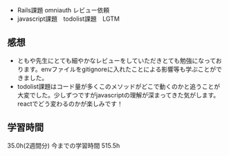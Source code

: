 - Rails課題  omniauth レビュー依頼
- javascript課題　todolist課題　LGTM

## 感想
- ともや先生にとても細やかなレビューをしていただきとても勉強になっております。envファイルをgitignoreに入れたことによる影響等も学ぶことができました。
- todolist課題はコード量が多くこのメソッドがどこで動くのかと追うことが大変でした。少しずつですがjavascriptの理解が深まってきた気がします。reactでどう変わるのかが楽しみです！

## 学習時間
35.0h(2週間分) 今までの学習時間 515.5h
